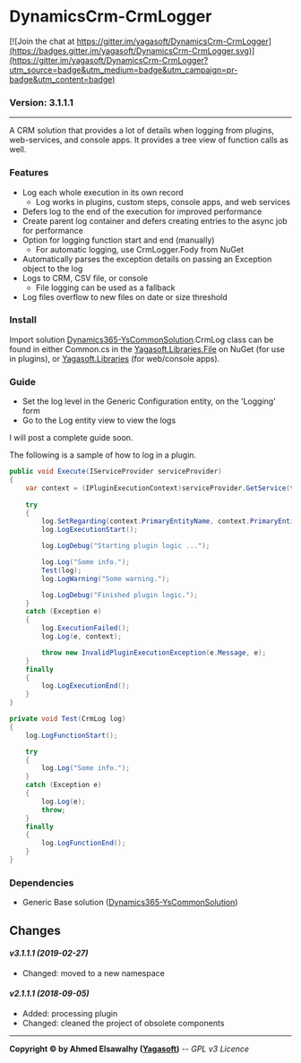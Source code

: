 # DynamicsCrm-CrmLogger

[![Join the chat at https://gitter.im/yagasoft/DynamicsCrm-CrmLogger](https://badges.gitter.im/yagasoft/DynamicsCrm-CrmLogger.svg)](https://gitter.im/yagasoft/DynamicsCrm-CrmLogger?utm_source=badge&utm_medium=badge&utm_campaign=pr-badge&utm_content=badge)

### Version: 3.1.1.1
---

A CRM solution that provides a lot of details when logging from plugins, web-services, and console apps. It provides a tree view of function calls as well.

### Features

  + Log each whole execution in its own record
	+ Log works in plugins, custom steps, console apps, and web services
  + Defers log to the end of the execution for improved performance
  + Create parent log container and defers creating entries to the async job for performance
  + Option for logging function start and end (manually)
	+ For automatic logging, use CrmLogger.Fody from NuGet
  + Automatically parses the exception details on passing an Exception object to the log
  + Logs to CRM, CSV file, or console
	+ File logging can be used as a fallback
  + Log files overflow to new files on date or size threshold

### Install

Import solution [Dynamics365-YsCommonSolution](https://github.com/yagasoft/Dynamics365-YsCommonSolution).CrmLog class can be found in either Common.cs in the [Yagasoft.Libraries.File](https://www.nuget.org/packages/Yagasoft.Libraries.Common.File) on NuGet (for use in plugins), or [Yagasoft.Libraries](https://www.nuget.org/packages/Yagasoft.Libraries.Common) (for web/console apps).

### Guide

  + Set the log level in the Generic Configuration entity, on the 'Logging' form
  + Go to the Log entity view to view the logs

I will post a complete guide soon.

The following is a sample of how to log in a plugin.

```csharp
public void Execute(IServiceProvider serviceProvider)
{
	var context = (IPluginExecutionContext)serviceProvider.GetService(typeof(IPluginExecutionContext));
	
	try
	{
		log.SetRegarding(context.PrimaryEntityName, context.PrimaryEntityId);
		log.LogExecutionStart();

		log.LogDebug("Starting plugin logic ...");

		log.Log("Some info.");
		Test(log);
		log.LogWarning("Some warning.");

		log.LogDebug("Finished plugin logic.");
	}
	catch (Exception e)
	{
		log.ExecutionFailed();
		log.Log(e, context);

		throw new InvalidPluginExecutionException(e.Message, e);
	}
	finally
	{
		log.LogExecutionEnd();
	}
}

private void Test(CrmLog log)
{
	log.LogFunctionStart();

	try
	{
		log.Log("Some info.");
	}
	catch (Exception e)
	{
		log.Log(e);
		throw;
	}
	finally
	{
		log.LogFunctionEnd();
	}
}
```

### Dependencies

  + Generic Base solution ([Dynamics365-YsCommonSolution](https://github.com/yagasoft/Dynamics365-YsCommonSolution))
		
## Changes

#### _v3.1.1.1 (2019-02-27)_
+ Changed: moved to a new namespace
#### _v2.1.1.1 (2018-09-05)_
+ Added: processing plugin
+ Changed: cleaned the project of obsolete components

---
**Copyright &copy; by Ahmed Elsawalhy ([Yagasoft](http://yagasoft.com))** -- _GPL v3 Licence_
